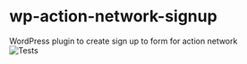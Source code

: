 # wp-action-network-signup
WordPress plugin to create sign up to form for action network \
![Tests](https://github.com/Wilbursoft/wp-action-network-signup/workflows/Tests/badge.svg)


